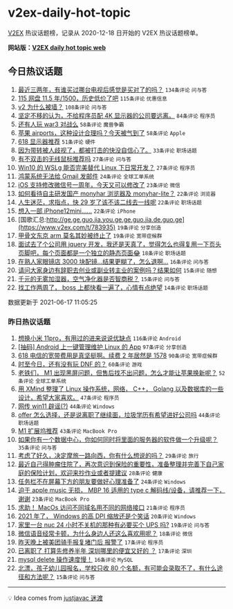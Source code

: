 # v2ex-daily-hot-topic

[V2EX](https://www.v2ex.com/) 热议话题榜，记录从 2020-12-18 日开始的 V2EX 热议话题榜单。

**网站版：[V2EX daily hot topic web](https://boojack.github.io/v2ex-daily-hot-topic-web/)**

## 今日热议话题

<!-- TODAY BEGIN -->

1. [最近三两年，有谁买过哪台电视后感觉是买对了的吗？](https://www.v2ex.com/t/783896) `134条评论` `问与答`
1. [115 网盘 11.5 年/1500，历史低价了吧](https://www.v2ex.com/t/783907) `115条评论` `优惠信息`
1. [v2 为什么被墙？](https://www.v2ex.com/t/784004) `108条评论` `问与答`
1. [坚定不移的认为，不给程序员配 4K 显示器的公司要远离。](https://www.v2ex.com/t/783988) `84条评论` `程序员`
1. [还有人玩 war3 对战么](https://www.v2ex.com/t/783872) `58条评论` `魔兽争霸`
1. [苹果 airports，这种设计合理吗？今天被气到了](https://www.v2ex.com/t/783913) `58条评论` `Apple`
1. [618 显示器推荐](https://www.v2ex.com/t/783869) `51条评论` `硬件`
1. [因为带转被人歧视了，都被打击的快没自信心了。](https://www.v2ex.com/t/783976) `33条评论` `职场话题`
1. [有不双击的无线鼠标推荐吗](https://www.v2ex.com/t/783989) `27条评论` `问与答`
1. [Win10 的 WSLg 能否完美替代 Linux 下日常开发？](https://www.v2ex.com/t/783953) `27条评论` `程序员`
1. [鸿蒙系统无法给 Gmail 发邮件](https://www.v2ex.com/t/783978) `24条评论` `全球工单系统`
1. [iOS 支持修改微信号一周年，今天又可以修改了](https://www.v2ex.com/t/783877) `23条评论` `微信`
1. [如何看待自主研发国产 monyhar 浏览器及 monyhar-lite？](https://www.v2ex.com/t/784024) `22条评论` `浏览器`
1. [人生迷茫，求指点，快 29 岁了该不该二线去一线呢](https://www.v2ex.com/t/783999) `22条评论` `职场话题`
1. [想入一部 iPhone12mini......](https://www.v2ex.com/t/783882) `22条评论` `iPhone`
1. [国歌汇总:http://ge.ge.guo.jia.you.ge.ge.guo.jia.de.guo.ge](https://www.v2ex.com/t/783935) `19条评论` `分享创造`
1. [甲骨文东京 arm 莫名其妙被终止了](https://www.v2ex.com/t/783867) `19条评论` `宽带症候群`
1. [面试去了个公司用 jquery 开发，我还是天真了，觉得怎么也得复用一下页头页脚吧，每个页面都是一个独立的静态页面😂](https://www.v2ex.com/t/783945) `18条评论` `职场话题`
1. [在熟人家眼镜店 3000 块配镜...结果更糊了，怎么退啊...](https://www.v2ex.com/t/784011) `16条评论` `问与答`
1. [请问大家身边有辞职去创业或副业转主业的案例吗？结果如何](https://www.v2ex.com/t/783883) `15条评论` `随想`
1. [千元的无雾加湿器，空气净化器是否智商税？](https://www.v2ex.com/t/783880) `15条评论` `问与答`
1. [找工作两周了， boss 上都快看一遍了，心情有点绝望](https://www.v2ex.com/t/783992) `14条评论` `职场话题`

数据更新于 2021-06-17 11:05:25

<!-- TODAY END -->

### 昨日热议话题

<!-- YESTERDAY BEGIN -->

1. [想换小米 11pro，有用过的进来说说优缺点](https://www.v2ex.com/t/783663) `116条评论` `Android`
1. [[抽码] Android 上一键管理维护 Linux 的 App](https://www.v2ex.com/t/783655) `97条评论` `分享创造`
1. [618 电信的宽带费用是真坚挺啊。续费 2 年居然是 1578](https://www.v2ex.com/t/783680) `90条评论` `宽带症候群`
1. [时至今日，还有没有玩 DNF 的？](https://www.v2ex.com/t/783723) `60条评论` `游戏`
1. [老铁们， M1 出现黑屏问题，但售后找不出问题，怎么才能让苹果换新呢？](https://www.v2ex.com/t/783702) `52条评论` `全球工单系统`
1. [用 XMind 整理了 Linux 操作系统，网络， C++， Golang 以及数据库的一些设计，希望大家喜欢。](https://www.v2ex.com/t/783649) `47条评论` `程序员`
1. [网传 win11 辟谣(?)](https://www.v2ex.com/t/783699) `44条评论` `Windows`
1. [offer 怎么选择，还是说离职了继续面，垃圾学历有希望进好公司吗](https://www.v2ex.com/t/783721) `44条评论` `职场话题`
1. [M1 扩展坞推荐](https://www.v2ex.com/t/783638) `43条评论` `MacBook Pro`
1. [如果你有一个数据中心，你如何同时将里面的服务器的软件做一个升级呢？](https://www.v2ex.com/t/783807) `35条评论` `问与答`
1. [考虑了好久，决定摩旅一路向西，你有什么想说的吗？](https://www.v2ex.com/t/783791) `29条评论` `旅行`
1. [最近自己得肿瘤住院了，再次意识到保险的重要性，准备整理并完善下自己家庭的保险计划，欢迎来抄作业或者提建议](https://www.v2ex.com/t/783731) `28条评论` `健康`
1. [任务栏不在屏幕下方的朋友要做好心理准备了](https://www.v2ex.com/t/783792) `24条评论` `Windows`
1. [迫于 apple music 无损， MBP 16 适用的 type c 解码线/设备，请推荐一下，谢谢](https://www.v2ex.com/t/783712) `23条评论` `MacBook Pro`
1. [求助！ MacOs 访问不同域名用不同的网络接口](https://www.v2ex.com/t/783718) `21条评论` `程序员`
1. [2021 年了， Windows 的高 DPI 缩放还是个笑话](https://www.v2ex.com/t/783713) `20条评论` `Windows`
1. [家里一台 nuc 24 小时不关机的那种有必要买个 UPS 吗?](https://www.v2ex.com/t/783637) `19条评论` `问与答`
1. [微信语音经常卡顿，为什么身边人还这么喜欢用呢？](https://www.v2ex.com/t/783774) `18条评论` `微信`
1. [昨天晚上被美团骑手报复堵门后 报警了](https://www.v2ex.com/t/783802) `17条评论` `程序员`
1. [已离职了 打算先修养半年 深圳哪里的便宜又好的 ？](https://www.v2ex.com/t/783717) `17条评论` `深圳`
1. [mysql delete 操作速度慢！](https://www.v2ex.com/t/783664) `16条评论` `MySQL`
1. [北漂，孩子幼儿园报名，学校只收 80 个名额，有可能会录取不了，有什么途径和方法呢？](https://www.v2ex.com/t/783760) `15条评论` `问与答`

<!-- YESTERDAY END -->

---

💡 Idea comes from [justjavac 迷渡](https://github.com/justjavac/)
